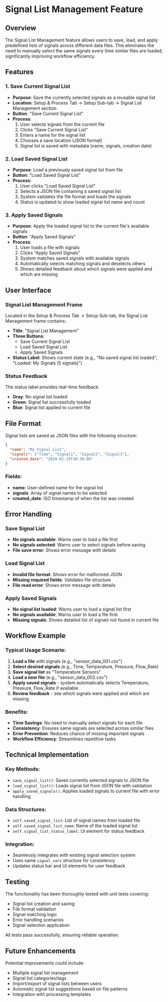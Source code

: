 # Signal List Management Feature

## Overview

The Signal List Management feature allows users to save, load, and apply predefined lists of signals across different data files. This eliminates the need to manually select the same signals every time similar files are loaded, significantly improving workflow efficiency.

## Features

### 1. Save Current Signal List
- **Purpose**: Save the currently selected signals as a reusable signal list
- **Location**: Setup & Process Tab → Setup Sub-tab → Signal List Management section
- **Button**: "Save Current Signal List"
- **Process**:
  1. User selects signals from the current file
  2. Clicks "Save Current Signal List"
  3. Enters a name for the signal list
  4. Chooses a save location (JSON format)
  5. Signal list is saved with metadata (name, signals, creation date)

### 2. Load Saved Signal List
- **Purpose**: Load a previously saved signal list from file
- **Button**: "Load Saved Signal List"
- **Process**:
  1. User clicks "Load Saved Signal List"
  2. Selects a JSON file containing a saved signal list
  3. System validates the file format and loads the signals
  4. Status is updated to show loaded signal list name and count

### 3. Apply Saved Signals
- **Purpose**: Apply the loaded signal list to the current file's available signals
- **Button**: "Apply Saved Signals"
- **Process**:
  1. User loads a file with signals
  2. Clicks "Apply Saved Signals"
  3. System matches saved signals with available signals
  4. Automatically selects matching signals and deselects others
  5. Shows detailed feedback about which signals were applied and which are missing

## User Interface

### Signal List Management Frame
Located in the Setup & Process Tab → Setup Sub-tab, the Signal List Management frame contains:

- **Title**: "Signal List Management"
- **Three Buttons**:
  - Save Current Signal List
  - Load Saved Signal List  
  - Apply Saved Signals
- **Status Label**: Shows current state (e.g., "No saved signal list loaded", "Loaded: My Signals (5 signals)")

### Status Feedback
The status label provides real-time feedback:
- **Gray**: No signal list loaded
- **Green**: Signal list successfully loaded
- **Blue**: Signal list applied to current file

## File Format

Signal lists are saved as JSON files with the following structure:

```json
{
  "name": "My Signal List",
  "signals": ["Time", "Signal1", "Signal2", "Signal3"],
  "created_date": "2024-01-15T10:30:00"
}
```

### Fields:
- **name**: User-defined name for the signal list
- **signals**: Array of signal names to be selected
- **created_date**: ISO timestamp of when the list was created

## Error Handling

### Save Signal List
- **No signals available**: Warns user to load a file first
- **No signals selected**: Warns user to select signals before saving
- **File save error**: Shows error message with details

### Load Signal List
- **Invalid file format**: Shows error for malformed JSON
- **Missing required fields**: Validates file structure
- **File read error**: Shows error message with details

### Apply Saved Signals
- **No signal list loaded**: Warns user to load a signal list first
- **No signals available**: Warns user to load a file first
- **Missing signals**: Shows detailed list of signals not found in current file

## Workflow Example

### Typical Usage Scenario:

1. **Load a file** with signals (e.g., "sensor_data_001.csv")
2. **Select desired signals** (e.g., Time, Temperature, Pressure, Flow_Rate)
3. **Save signal list** as "Temperature Sensors"
4. **Load a new file** (e.g., "sensor_data_002.csv")
5. **Apply saved signals** - system automatically selects Temperature, Pressure, Flow_Rate if available
6. **Review feedback** - see which signals were applied and which are missing

### Benefits:
- **Time Savings**: No need to manually select signals for each file
- **Consistency**: Ensures same signals are selected across similar files
- **Error Prevention**: Reduces chance of missing important signals
- **Workflow Efficiency**: Streamlines repetitive tasks

## Technical Implementation

### Key Methods:
- `save_signal_list()`: Saves currently selected signals to JSON file
- `load_signal_list()`: Loads signal list from JSON file with validation
- `apply_saved_signals()`: Applies loaded signals to current file with error handling

### Data Structures:
- `self.saved_signal_list`: List of signal names from loaded file
- `self.saved_signal_list_name`: Name of the loaded signal list
- `self.signal_list_status_label`: UI element for status feedback

### Integration:
- Seamlessly integrates with existing signal selection system
- Uses same `signal_vars` structure for consistency
- Updates status bar and UI elements for user feedback

## Testing

The functionality has been thoroughly tested with unit tests covering:
- Signal list creation and saving
- File format validation
- Signal matching logic
- Error handling scenarios
- Signal selection application

All tests pass successfully, ensuring reliable operation.

## Future Enhancements

Potential improvements could include:
- Multiple signal list management
- Signal list categories/tags
- Import/export of signal lists between users
- Automatic signal list suggestions based on file patterns
- Integration with processing templates 